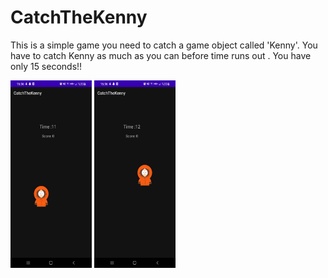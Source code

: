 # CatchTheKenny
This is a simple game you need to catch a game object called 'Kenny'.
You have to catch Kenny as much as you can before time runs out . You have only 15 seconds!!

 <img src="Photos/Kenny1.jpeg" width="130" height="300"/> 
 <img src="Photos/Kenny2.jpeg" width="130" height="300"/> 
 
